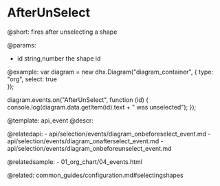 AfterUnSelect
=============

@short:
	fires after unselecting a shape

@params:
- id	 	string,number 		the shape id


@example:
var diagram = new dhx.Diagram("diagram_container", { 
    type: "org", 
    select: true        
});

diagram.events.on("AfterUnSelect", function (id) {
	console.log(diagram.data.getItem(id).text + " was unselected");
});


@template:	api_event
@descr:



@relatedapi:
	- api/selection/events/diagram_onbeforeselect_event.md
	- api/selection/events/diagram_onafterselect_event.md
	- api/selection/events/diagram_onbeforeunselect_event.md

@relatedsample:
	- 01_org_chart/04_events.html
    
    
@related:
	common_guides/configuration.md#selectingshapes